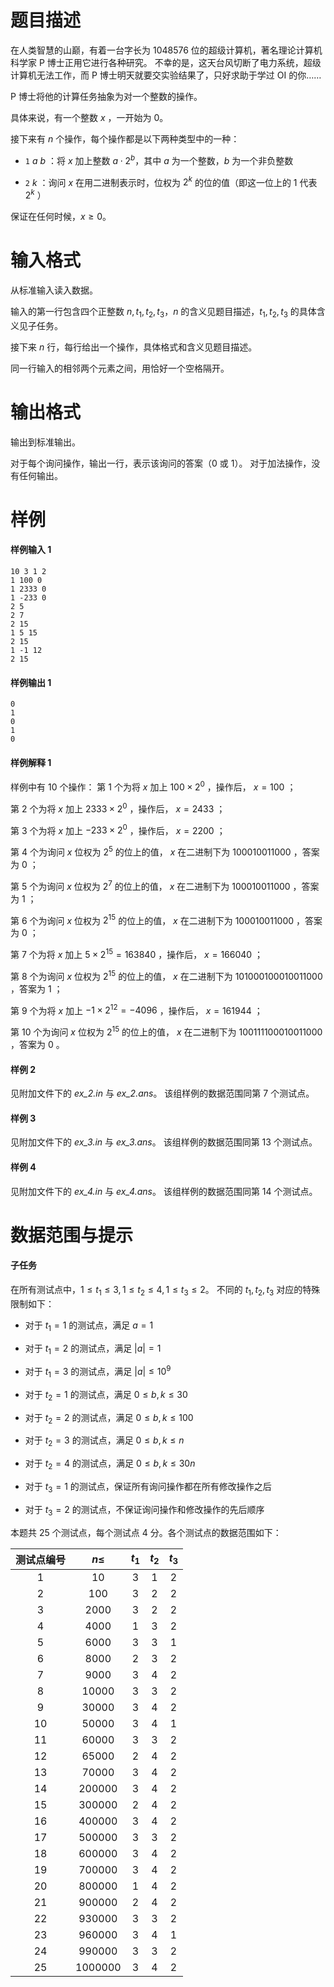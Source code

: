
# 题目描述

在人类智慧的山巅，有着一台字长为 $1048576$ 位的超级计算机，著名理论计算机科学家 P 博士正用它进行各种研究。
不幸的是，这天台风切断了电力系统，超级计算机无法工作，而 P 博士明天就要交实验结果了，只好求助于学过 OI 的你……

P 博士将他的计算任务抽象为对一个整数的操作。

具体来说，有一个整数 $x$ ，一开始为 $0$。

接下来有 $n$ 个操作，每个操作都是以下两种类型中的一种：

* `1` $a$ $b$ ：将 $x$ 加上整数 $a \cdot 2 ^ b$，其中 $a$ 为一个整数，$b$ 为一个非负整数

* `2` $k$ ：询问 $x$ 在用二进制表示时，位权为 $2 ^ k$ 的位的值（即这一位上的 $1$ 代表 $2 ^ k$ ）

保证在任何时候，$x \ge 0$。




# 输入格式

从标准输入读入数据。

输入的第一行包含四个正整数 $n, t_1, t_2, t_3$，$n$ 的含义见题目描述，$t_1, t_2, t_3$ 的具体含义见子任务。

接下来 $n$ 行，每行给出一个操作，具体格式和含义见题目描述。

同一行输入的相邻两个元素之间，用恰好一个空格隔开。


# 输出格式

输出到标准输出。

对于每个询问操作，输出一行，表示该询问的答案（$0$ 或 $1$）。
对于加法操作，没有任何输出。


# 样例

#### 样例输入 1

```plain
10 3 1 2
1 100 0
1 2333 0
1 -233 0
2 5
2 7
2 15
1 5 15
2 15
1 -1 12
2 15
```



#### 样例输出 1

```plain
0
1
0
1
0
```


#### 样例解释 1
样例中有 $10$ 个操作：
第 $1$ 个为将 $x$ 加上 $100 \times 2^0$ ，操作后， $x= 100$ ；

第 $2$ 个为将 $x$ 加上 $2333 \times 2^0$ ，操作后， $x= 2433$ ；

第 $3$ 个为将 $x$ 加上 $-233 \times 2^0$ ，操作后， $x= 2200$ ；

第 $4$ 个为询问 $x$ 位权为 $2^5$ 的位上的值， $x$ 在二进制下为 $100010011000$ ，答案为 $0$ ；

第 $5$ 个为询问 $x$ 位权为 $2^7$ 的位上的值， $x$ 在二进制下为 $100010011000$ ，答案为 $1$ ；

第 $6$ 个为询问 $x$ 位权为 $2^{15}$ 的位上的值， $x$ 在二进制下为 $100010011000$ ，答案为 $0$ ；

第 $7$ 个为将 $x$ 加上 $5 \times 2^{15} = 163840$ ，操作后， $x= 166040$ ；

第 $8$ 个为询问 $x$ 位权为 $2^{15}$ 的位上的值， $x$ 在二进制下为 $101000100010011000$ ，答案为 $1$ ；

第 $9$ 个为将 $x$ 加上 $-1 \times 2^{12} = -4096$ ，操作后， $x= 161944$ ；

第 $10$ 个为询问 $x$ 位权为 $2^{15}$ 的位上的值， $x$ 在二进制下为 $100111100010011000$ ，答案为 $0$ 。

#### 样例 2

见附加文件下的 *ex_2.in* 与 *ex_2.ans*。
该组样例的数据范围同第 7 个测试点。

#### 样例 3

见附加文件下的 *ex_3.in* 与 *ex_3.ans*。
该组样例的数据范围同第 13 个测试点。

#### 样例 4

见附加文件下的 *ex_4.in* 与 *ex_4.ans*。
该组样例的数据范围同第 14 个测试点。


# 数据范围与提示

#### 子任务

在所有测试点中，$1 \le t_1 \le 3, 1 \le t_2 \le 4, 1 \le t_3 \le 2$。
不同的 $t_1, t_2, t_3$ 对应的特殊限制如下：

* 对于 $t_1 = 1$ 的测试点，满足 $a = 1$

* 对于 $t_1 = 2$ 的测试点，满足 $|a| = 1$

* 对于 $t_1 = 3$ 的测试点，满足 $|a| \le 10 ^ 9$

* 对于 $t_2 = 1$ 的测试点，满足 $0 \le b,k \le 30$

* 对于 $t_2 = 2$ 的测试点，满足 $0 \le b,k \le 100$

* 对于 $t_2 = 3$ 的测试点，满足 $0 \le b,k \le n$

* 对于 $t_2 = 4$ 的测试点，满足 $0 \le b,k \le 30 n$

* 对于 $t_3 = 1$ 的测试点，保证所有询问操作都在所有修改操作之后

* 对于 $t_3 = 2$ 的测试点，不保证询问操作和修改操作的先后顺序

本题共 25 个测试点，每个测试点 4 分。各个测试点的数据范围如下：


  <!-- BEGIN: Migrated markdown table -->

| 测试点编号 | $n \le$ | $t_1$ | $t_2$ | $t_3$ |
|:-:|:-:|:-:|:-:|:-:|
| $1$ | $10$ | $3$ | $1$ | $2$ |
| $2$ | $100$ | $3$ | $2$ | $2$ |
| $3$ | $2000$ | $3$ | $2$ | $2$ |
| $4$ | $4000$ | $1$ | $3$ | $2$ |
| $5$ | $6000$ | $3$ | $3$ | $1$ |
| $6$ | $8000$ | $2$ | $3$ | $2$ |
| $7$ | $9000$ | $3$ | $4$ | $2$ |
| $8$ | $10000$ | $3$ | $3$ | $2$ |
| $9$ | $30000$ | $3$ | $4$ | $2$ |
| $10$ | $50000$ | $3$ | $4$ | $1$ |
| $11$ | $60000$ | $3$ | $3$ | $2$ |
| $12$ | $65000$ | $2$ | $4$ | $2$ |
| $13$ | $70000$ | $3$ | $4$ | $2$ |
| $14$ | $200000$ | $3$ | $4$ | $2$ |
| $15$ | $300000$ | $2$ | $4$ | $2$ |
| $16$ | $400000$ | $3$ | $4$ | $2$ |
| $17$ | $500000$ | $3$ | $3$ | $2$ |
| $18$ | $600000$ | $3$ | $4$ | $2$ |
| $19$ | $700000$ | $3$ | $4$ | $2$ |
| $20$ | $800000$ | $1$ | $4$ | $2$ |
| $21$ | $900000$ | $2$ | $4$ | $2$ |
| $22$ | $930000$ | $3$ | $3$ | $2$ |
| $23$ | $960000$ | $3$ | $4$ | $1$ |
| $24$ | $990000$ | $3$ | $3$ | $2$ |
| $25$ | $1000000$ | $3$ | $4$ | $2$ |

<!-- Migrated from original HTML table:
<table class="ui celled center aligned table">  <thead>  <tr>  <th rowspan="1"> 测试点编号 </th>  <th rowspan="1"> $n \le$ </th> 
 <th rowspan="1"> $t_1$ </th>  <th rowspan="1"> $t_2$ </th>  <th rowspan="1"> $t_3$ </th>  </tr>  </thead>  <tbody>  <tr>  <td rowspan="1"> $1$ </td>  <td rowspan="1"> $10$ </td>  <td rowspan="3"> $3$ </td>  <td rowspan="1"> $1$ </td>  <td rowspan="4"> $2$ </td>  </tr>  <tr>  <td rowspan="1"> $2$ </td>  <td rowspan="1"> $100$ </td>  <td rowspan="2"> $2$ </td>  </tr>  <tr>  <td rowspan="1"> $3$ </td>  <td rowspan="1"> $2000$ </td>  </tr>  <tr>  <td rowspan="1"> $4$ </td>  <td rowspan="1"> $4000$ </td>  <td rowspan="1"> $1$ </td>  <td rowspan="3"> $3$ </td>  </tr>  <tr>  <td rowspan="1"> $5$ </td>  <td rowspan="1"> $6000$ </td>  <td rowspan="1"> $3$ </td>  <td rowspan="1"> $1$ </td>  </tr>  <tr>  <td rowspan="1"> $6$ </td>  <td rowspan="1"> $8000$ </td>  <td rowspan="1"> $2$ </td>  <td rowspan="4"> $2$ </td>  </tr>  <tr>  <td rowspan="1"> $7$ </td>  <td rowspan="1"> $9000$ </td>  <td rowspan="5"> $3$ </td>  <td rowspan="1"> $4$ </td>  </tr>  <tr>  <td rowspan="1"> $8$ </td>  <td rowspan="1"> $10000$ </td>  <td rowspan="1"> $3$ </td>  </tr>  <tr>  <td rowspan="1"> $9$ </td>  <td rowspan="1"> $30000$ </td>  <td rowspan="2"> $4$ </td>  </tr>  <tr>  <td rowspan="1"> $10$ </td>  <td rowspan="1"> $50000$ </td>  <td rowspan="1"> $1$ </td>  </tr>  <tr>  <td rowspan="1"> $11$ </td>  <td rowspan="1"> $60000$ </td>  <td rowspan="1"> $3$ </td>  <td rowspan="12"> $2$ </td>  </tr>  <tr>  <td rowspan="1"> $12$ </td>  <td rowspan="1"> $65000$ </td>  <td rowspan="1"> $2$ </td>  <td rowspan="5"> $4$ </td>  </tr>  <tr>  <td rowspan="1"> $13$ </td>  <td rowspan="1"> $70000$ </td>  <td rowspan="2"> $3$ </td>  </tr>  <tr>  <td rowspan="1"> $14$ </td>  <td rowspan="1"> $200000$ </td>  </tr>  <tr>  <td rowspan="1"> $15$ </td>  <td rowspan="1"> $300000$ </td>  <td rowspan="1"> $2$ </td>  </tr>  <tr>  <td rowspan="1"> $16$ </td>  <td rowspan="1"> $400000$ </td>  <td rowspan="4"> $3$ </td>  </tr>  <tr>  <td rowspan="1"> $17$ </td>  <td rowspan="1"> $500000$ </td>  <td rowspan="1"> $3$ </td>  </tr>  <tr>  <td rowspan="1"> $18$ </td>  <td rowspan="1"> $600000$ </td>  <td rowspan="4"> $4$ </td>  </tr>  <tr>  <td rowspan="1"> $19$ </td>  <td rowspan="1"> $700000$ </td>  </tr>  <tr>  <td rowspan="1"> $20$ </td>  <td rowspan="1"> $800000$ </td>  <td rowspan="1"> $1$ </td>  </tr>  <tr>  <td rowspan="1"> $21$ </td>  <td rowspan="1"> $900000$ </td>  <td rowspan="1"> $2$ </td>  </tr>  <tr>  <td rowspan="1"> $22$ </td>  <td rowspan="1"> $930000$ </td>  <td rowspan="4"> $3$ </td>  <td rowspan="1"> $3$ </td>  </tr>  <tr>  <td rowspan="1"> $23$ </td>  <td rowspan="1"> $960000$ </td>  <td rowspan="1"> $4$ </td>  <td rowspan="1"> $1$ </td>  </tr>  <tr>  <td rowspan="1"> $24$ </td>  <td rowspan="1"> $990000$ </td>  <td rowspan="1"> $3$ </td>  <td rowspan="2"> $2$ </td>  </tr>  <tr>  <td rowspan="1"> $25$ </td>  <td rowspan="1"> $1000000$ </td>  <td rowspan="1"> $4$ </td>  </tr>  </tbody>  </table>
-->

<!-- END: Migrated markdown table --> 

